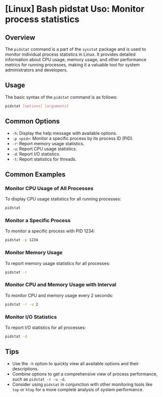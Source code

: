 # [Linux] Bash pidstat Uso: Monitor process statistics

## Overview
The `pidstat` command is a part of the `sysstat` package and is used to monitor individual process statistics in Linux. It provides detailed information about CPU usage, memory usage, and other performance metrics for running processes, making it a valuable tool for system administrators and developers.

## Usage
The basic syntax of the `pidstat` command is as follows:

```bash
pidstat [options] [arguments]
```

## Common Options
- `-h`: Display the help message with available options.
- `-p <pid>`: Monitor a specific process by its process ID (PID).
- `-r`: Report memory usage statistics.
- `-u`: Report CPU usage statistics.
- `-d`: Report I/O statistics.
- `-t`: Report statistics for threads.

## Common Examples

### Monitor CPU Usage of All Processes
To display CPU usage statistics for all running processes:

```bash
pidstat
```

### Monitor a Specific Process
To monitor a specific process with PID 1234:

```bash
pidstat -p 1234
```

### Monitor Memory Usage
To report memory usage statistics for all processes:

```bash
pidstat -r
```

### Monitor CPU and Memory Usage with Interval
To monitor CPU and memory usage every 2 seconds:

```bash
pidstat -r -u 2
```

### Monitor I/O Statistics
To report I/O statistics for all processes:

```bash
pidstat -d
```

## Tips
- Use the `-h` option to quickly view all available options and their descriptions.
- Combine options to get a comprehensive view of process performance, such as `pidstat -r -u -d`.
- Consider using `pidstat` in conjunction with other monitoring tools like `top` or `htop` for a more complete analysis of system performance.
